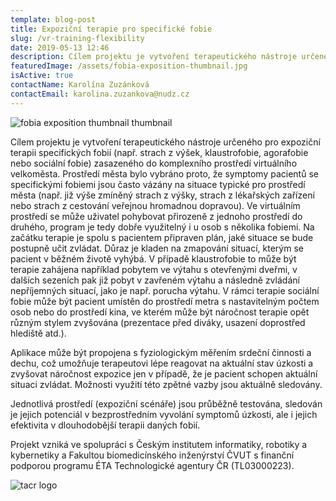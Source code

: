 ```yaml
---
template: blog-post
title: Expoziční terapie pro specifické fobie
slug: /vr-training-flexibility
date: 2019-05-13 12:46
description: Cílem projektu je vytvoření terapeutického nástroje určeného pro expoziční terapii specifických fobií
featuredImage: /assets/fobia-exposition-thumbnail.jpg
isActive: true
contactName: Karolína Zuzánková
contactEmail: karolina.zuzankova@nudz.cz
---
```


![fobia exposition thumbnail thumbnail](/fobia-exposition-thumbnail.jpg)

Cílem projektu je vytvoření terapeutického nástroje určeného pro expoziční terapii specifických fobií (např. strach z výšek, klaustrofobie, agorafobie nebo sociální fobie) zasazeného do komplexního prostředí virtuálního velkoměsta. Prostředí města bylo vybráno proto, že symptomy pacientů se specifickými fobiemi jsou často vázány na situace typické pro prostředí města (např. již výše zmíněný strach z výšky, strach z lékařských zařízení nebo strach z cestování veřejnou hromadnou dopravou). Ve virtuálním prostředí se může uživatel pohybovat přirozeně z jednoho prostředí do druhého, program je tedy dobře využitelný i u osob s několika fobiemi. Na začátku terapie je spolu s pacientem připraven plán, jaké situace se bude postupně učit zvládat. Důraz je kladen na zmapování situací, kterým se pacient v běžném životě vyhýbá. V případě klaustrofobie to může být terapie zahájena například pobytem ve výtahu s otevřenými dveřmi, v dalších sezeních pak již pobyt v zavřeném výtahu a následně zvládání nepříjemných situací, jako je např. porucha výtahu. V rámci terapie sociální fobie může být pacient umístěn do prostředí metra s nastavitelným počtem osob nebo do prostředí kina, ve kterém může být náročnost terapie opět různým stylem zvyšována (prezentace před diváky, usazení doprostřed hlediště atd.).

Aplikace může být propojena s fyziologickým měřením srdeční činnosti a dechu, což umožňuje terapeutovi lépe reagovat na aktuální stav úzkosti a zvyšovat náročnost expozice jen v případě, že je pacient schopen aktuální situaci zvládat. Možnosti využití této zpětné vazby jsou aktuálně sledovány.

Jednotlivá prostředí (expoziční scénáře) jsou průběžně testována, sledován je jejich potenciál v bezprostředním vyvolání symptomů úzkosti, ale i jejich efektivita v dlouhodobější terapii daných fobií.

Projekt vzniká ve spolupráci s Českým institutem informatiky, robotiky a kybernetiky a Fakultou biomedicínského inženýrství ČVUT s finanční podporou programu ÉTA Technologické agentury ČR (TL03000223).

![tacr logo](/logo-tacr.png)
